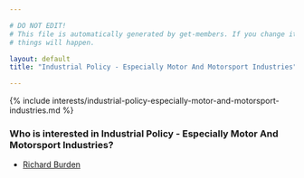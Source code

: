 ```yaml
---

# DO NOT EDIT!
# This file is automatically generated by get-members. If you change it, bad
# things will happen.

layout: default
title: "Industrial Policy - Especially Motor And Motorsport Industries"

---
```


{% include interests/industrial-policy-especially-motor-and-motorsport-industries.md %}

### Who is interested in Industrial Policy - Especially Motor And Motorsport Industries?


* [Richard Burden](members/richard-burden.html)

